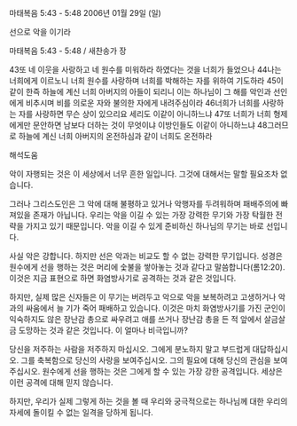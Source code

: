 마태복음 5:43 - 5:48 
2006년 01월 29일 (일)

선으로 악을 이기라



마태복음 5:43 - 5:48 / 새찬송가  장


43또 네 이웃을 사랑하고 네 원수를 미워하라 하였다는 것을 너희가 들었으나 44나는 너희에게 이르노니 너희 원수를 사랑하며 너희를 박해하는 자를 위하여 기도하라 45이같이 한즉 하늘에 계신 너희 아버지의 아들이 되리니 이는 하나님이 그 해를 악인과 선인에게 비추시며 비를 의로운 자와 불의한 자에게 내려주심이라 46너희가 너희를 사랑하는 자를 사랑하면 무슨 상이 있으리요 세리도 이같이 아니하느냐 47또 너희가 너희 형제에게만 문안하면 남보다 더하는 것이 무엇이냐 이방인들도 이같이 아니하느냐 48그러므로 하늘에 계신 너희 아버지의 온전하심과 같이 너희도 온전하라

해석도움





악이 자행되는 것은 이 세상에서 너무 흔한 일입니다. 
그것에 대해서는 말할 필요조차 없습니다. 

그러나 그리스도인은 그 악에 대해 불평하고 있거나 악행자를 두려워하며 패배주의에 빠져있을 존재가 아닙니다. 우리는 악을 이길 수 있는 가장 강력한 무기와 가장 탁월한 전략을 가지고 있기 때문입니다. 악을 이길 수 있게 준비하신 하나님의 무기는 바로 선입니다. 

사실 악은 강합니다. 하지만 선은 악과는 비교도 할 수 없는 강력한 무기입니다. 성경은 원수에게 선을 행하는 것은 머리에 숯불을 쌓아놓는 것과 같다고 말씀합니다(롬12:20). 이것은 지금 표현으로 하면 화염방사기로 공격하는 것과 같은 것입니다. 

하지만, 실제 많은 신자들은 이 무기는 버려두고 악으로 악을 보복하려고 고생하거나 악과의 싸움에서 늘 기가 죽어 패배하고 있습니다. 이것은 마치 화염방사기를 가진 군인이 익숙하지도 않은 장난감 총으로 싸우려고 애를 쓰거나 장난감 총을 든 적 앞에서 살금살금 도망하는 것과 같은 것입니다. 이 얼마나 비극입니까? 

당신을 저주하는 사람을 저주하지 마십시오. 그에게 분노하지 말고 부드럽게 대답하십시오. 그를 축복함으로 당신의 사랑을 보여주십시오. 그의 필요에 대해 당신의 관심을 보여주십시오. 원수에게 선을 행하는 것은 그에게 할 수 있는 가장 강한 공격입니다. 세상은 이런 공격에 대해 믿지 않습니다. 

하지만, 우리가 실제 그렇게 하는 것을 볼 때 우리와 궁극적으로는 하나님께 대한 우리의 자세에 돌이킬 수 없는 일격을 당하게 됩니다.
